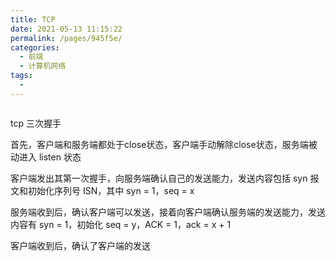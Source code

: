 ```yaml
---
title: TCP
date: 2021-05-13 11:15:22
permalink: /pages/945f5e/
categories:
  - 前端
  - 计算机网络
tags:
  - 
---
```

```js

```

tcp 三次握手

首先，客户端和服务端都处于close状态，客户端手动解除close状态，服务端被动进入 listen 状态

客户端发出其第一次握手，向服务端确认自己的发送能力，发送内容包括 syn 报文和初始化序列号 ISN，其中 syn = 1，seq = x

服务端收到后，确认客户端可以发送，接着向客户端确认服务端的发送能力，发送内容有 syn = 1，初始化 seq = y，ACK = 1，ack = x + 1

客户端收到后，确认了客户端的发送



